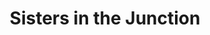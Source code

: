 ---
title: "Sisters in the Junction"
url: /west-des-moines/sisters-in-the-junction/
shop: clothes
---